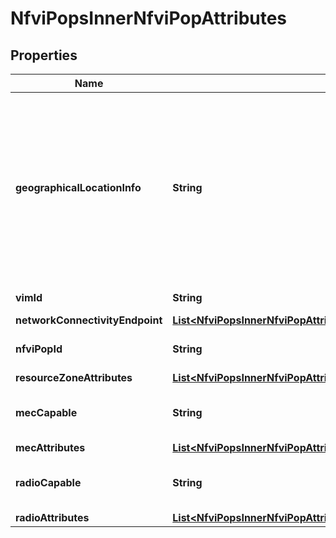 
# NfviPopsInnerNfviPopAttributes

## Properties
Name | Type | Description | Notes
------------ | ------------- | ------------- | -------------
**geographicalLocationInfo** | **String** | It provides information about the geographic location (e.g. geographic coordinates or address of the building, etc.) of the NFVI resources that the VIM manages. | 
**vimId** | **String** | Identification of the VIM. | 
**networkConnectivityEndpoint** | [**List&lt;NfviPopsInnerNfviPopAttributesNetworkConnectivityEndpoint&gt;**](NfviPopsInnerNfviPopAttributesNetworkConnectivityEndpoint.md) |  | 
**nfviPopId** | **String** | Identification of the NFVI-PoP. | 
**resourceZoneAttributes** | [**List&lt;NfviPopsInnerNfviPopAttributesResourceZoneAttributes&gt;**](NfviPopsInnerNfviPopAttributesResourceZoneAttributes.md) |  | 
**mecCapable** | **String** | Set if PoP contains MEC attributes | 
**mecAttributes** | [**List&lt;NfviPopsInnerNfviPopAttributesMecAttributes&gt;**](NfviPopsInnerNfviPopAttributesMecAttributes.md) |  | 
**radioCapable** | **String** | Set if PoP contains Radio attributes | 
**radioAttributes** | [**List&lt;NfviPopsInnerNfviPopAttributesRadioAttributes&gt;**](NfviPopsInnerNfviPopAttributesRadioAttributes.md) |  | 



